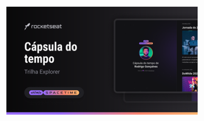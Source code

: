 <p align="center">
 <img src=".github/preview.png" alt="Demonstração do projetos" widht=100% />
</p>
